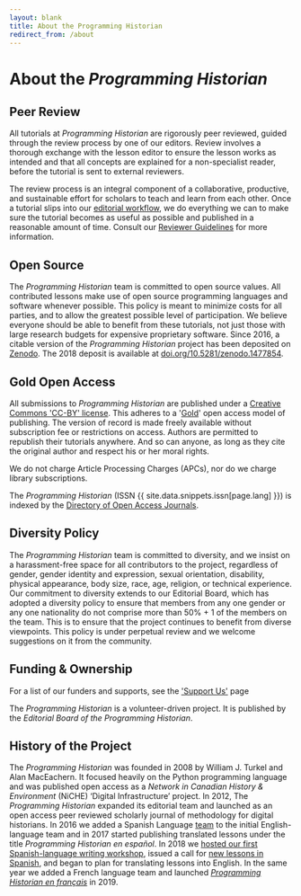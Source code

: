 ```yaml
---
layout: blank
title: About the Programming Historian
redirect_from: /about
---
```


# About the _Programming Historian_


## Peer Review
All tutorials at _Programming Historian_ are rigorously peer reviewed, guided through the review process by one of our editors. Review involves a thorough exchange with the lesson editor to ensure the lesson works as intended and that all concepts are explained for a non-specialist reader, before the tutorial is sent to external reviewers.

The review process is an integral component of a collaborative, productive, and sustainable effort for scholars to teach and learn from each other. Once a tutorial slips into our [editorial workflow]({{site.baseurl}}/author-guidelines), we do everything we can to make sure the tutorial becomes as useful as possible and published in a reasonable amount of time. Consult our [Reviewer Guidelines]({{site.baseurl}}/reviewer-guidelines) for more information.


## Open Source
The _Programming Historian_ team is committed to open source values. All contributed lessons make use of open source programming languages and software whenever possible. This policy is meant to minimize costs for all parties, and to allow the greatest possible level of participation. We believe everyone should be able to benefit from these tutorials, not just those with large research budgets for expensive proprietary software. Since 2016, a citable version of the _Programming Historian_ project has been deposited on [Zenodo](https://zenodo.org/). The 2018 deposit is available at [doi.org/10.5281/zenodo.1477854](https://doi.org/10.5281/zenodo.1477854).


## Gold Open Access
All submissions to _Programming Historian_ are published under a [Creative Commons 'CC-BY' license](https://creativecommons.org/licenses/by/4.0/deed.en). This adheres to a '[Gold](https://en.wikipedia.org/wiki/Open_access)' open access model of publishing. The version of record is made freely available without subscription fee or restrictions on access. Authors are permitted to republish their tutorials anywhere. And so can anyone, as long as they cite the original author and respect his or her moral rights.

We do not charge Article Processing Charges (APCs), nor do we charge library subscriptions.

The _Programming Historian_ (ISSN {{ site.data.snippets.issn[page.lang] }}) is indexed by the [Directory of Open Access Journals](https://doaj.org/toc/2397-2068).

## Diversity Policy

The _Programming Historian_ team is committed to diversity, and we insist on a harassment-free space for all contributors to the project, regardless of gender, gender identity and expression, sexual orientation, disability, physical appearance, body size, race, age, religion, or technical experience. Our commitment to diversity extends to our Editorial Board, which has adopted a diversity policy to ensure that members from any one gender or any one nationality do not comprise more than 50% + 1 of the members on the team. This is to ensure that the project continues to benefit from diverse viewpoints. This policy is under perpetual review and we welcome suggestions on it from the community.

## Funding & Ownership

For a list of our funders and supports, see the ['Support Us']({{site.baseurl}}/support-us) page

The _Programming Historian_ is a volunteer-driven project. It is published by the _Editorial Board of the Programming Historian_.

## History of the Project

The _Programming Historian_ was founded in 2008 by William J. Turkel and Alan MacEachern. It focused heavily on the Python programming language and was published open access as a *Network in Canadian History & Environment* (NiCHE) ‘Digital Infrastructure’ project. In 2012, The _Programming Historian_ expanded its editorial team and launched as an open access peer reviewed scholarly journal of methodology for digital historians. In 2016 we added a Spanish Language [team](https://github.com/programminghistorian/jekyll/wiki/Additional-Language-Sub-Teams-Policy) to the initial English-language team and in 2017 started publishing translated lessons under the title *Programming Historian en español*. In 2018 we [hosted our first Spanish-language writing workshop](/posts/bogota-workshop-report), issued a call for [new lessons in Spanish](/posts/convocatoria-de-tutoriales), and began to plan for translating lessons into English. In the same year we added a French language team and launched *[Programming Historian en français]({{site.baseurl}}/fr)* in 2019.
